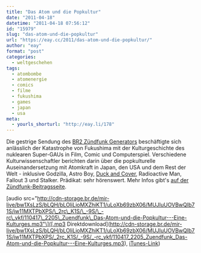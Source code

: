 ```yaml
---
title: "Das Atom und die Popkultur"
date: "2011-04-18"
datetime: "2011-04-18 07:56:12"
id: "15979"
slug: "das-atom-und-die-popkultur"
url: "https://eay.cc/2011/das-atom-und-die-popkultur/"
author: "eay"
format: "post"
categories:
  - weltgeschehen
tags:
  - atombombe
  - atomenergie
  - comics
  - filme
  - fukushima
  - games
  - japan
  - usa
meta:
  - yourls_shorturl: "http://eay.li/178"
---
```


Die gestrige Sendung des [BR2 Zündfunk Generators](http://www.br-online.de/bayern2/zuendfunk/index.xml) beschäftigte sich anlässlich der Katastrophe von Fukushima mit der Kulturgeschichte des nuklearen Super-GAUs in Film, Comic und Computerspiel. Verschiedene Kulturwissenschaftler berichten darin über die popkulturelle Auseinandersetzung mit Atomkraft in Japan, den USA und dem Rest der Welt - inklusive Godzilla, Astro Boy, [Duck and Cover](http://www.youtube.com/watch?v=C0K_LZDXp0I), Radioactive Man, Fallout 3 und Stalker. Prädikat: sehr hörenswert. Mehr Infos gibt's [auf der Zündfunk-Beitragsseite](http://www.br-online.de/bayern2/zuendfunk/zuendfunk-wochenende-generator-ID1302091651743.xml).

\[audio src="http://cdn-storage.br.de/mir-live/bw1XsLzS/bLQH/bLOliLioMXZhiKT1/uLoXb69zbX06/MUJIuUOVBwQIb71S/iw11MXTPbXPS/\_2rc\_K1S/\_-9S/\_-rc\_ykf/110417\_2205\_Zuendfunk\_Das-Atom-und-die-Popkultur---Eine-Kulturges.mp3"\]([.mp3 Direktdownload](http://cdn-storage.br.de/mir-live/bw1XsLzS/bLQH/bLOliLioMXZhiKT1/uLoXb69zbX06/MUJIuUOVBwQIb71S/iw11MXTPbXPS/_2rc_K1S/_-9S/_-rc_ykf/110417_2205_Zuendfunk_Das-Atom-und-die-Popkultur---Eine-Kulturges.mp3), [iTunes-Link](http://itunes.apple.com/podcast/zundfunk-generator-bayern-2/id295926032))

